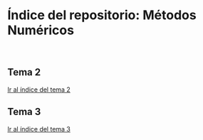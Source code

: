 <h1>Índice del repositorio: Métodos Numéricos</h1></br>

<h2>Tema 2</h2>
<a href="">Ir al índice del tema 2</a>

<h2>Tema 3</h2>
<a href="">Ir al índice del tema 3</a>

